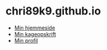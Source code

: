 # chri89k9.github.io

- [Min hjemmeside](hjemmeside/hjemmeside.html)
- [Min kageopskrift](hjemmeside/opskrift/opskrift.html)
- [Min profil](hjemmeside/profil/profil.html)